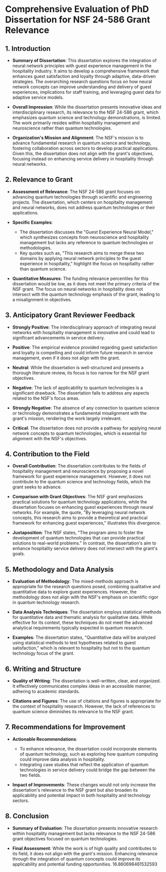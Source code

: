 # Comprehensive Evaluation of PhD Dissertation for NSF 24-586 Grant Relevance

## 1. Introduction
- **Summary of Dissertation**: This dissertation explores the integration of neural network principles with guest experience management in the hospitality industry. It aims to develop a comprehensive framework that enhances guest satisfaction and loyalty through adaptive, data-driven strategies. The overarching research questions focus on how neural network concepts can improve understanding and delivery of guest experiences, implications for staff training, and leveraging guest data for adaptive service models.
  
- **Overall Impression**: While the dissertation presents innovative ideas and interdisciplinary research, its relevance to the NSF 24-586 grant, which emphasizes quantum science and technology demonstrations, is limited. The work primarily resides within hospitality management and neuroscience rather than quantum technologies. 

- **Organization's Mission and Alignment**: The NSF's mission is to advance fundamental research in quantum science and technology, fostering collaboration across sectors to develop practical applications. Given this, the dissertation does not align with the grant's objectives, focusing instead on enhancing service delivery in hospitality through neural networks. 

## 2. Relevance to Grant
- **Assessment of Relevance**: The NSF 24-586 grant focuses on advancing quantum technologies through scientific and engineering projects. The dissertation, which centers on hospitality management and neural networks, does not address quantum technologies or their applications. 

- **Specific Examples**: 
  - The dissertation discusses the "Guest Experience Neural Model," which synthesizes concepts from neuroscience and hospitality management but lacks any reference to quantum technologies or methodologies. 
  - Key quotes such as, "This research aims to merge these two domains by applying neural network principles to the guest experience in hospitality," highlight the focus on hospitality rather than quantum science.

- **Quantitative Measures**: The funding relevance percentiles for this dissertation would be low, as it does not meet the primary criteria of the NSF grant. The focus on neural networks in hospitality does not intersect with the quantum technology emphasis of the grant, leading to a misalignment in objectives.

## 3. Anticipatory Grant Reviewer Feedback
- **Strongly Positive**: The interdisciplinary approach of integrating neural networks with hospitality management is innovative and could lead to significant advancements in service delivery.
  
- **Positive**: The empirical evidence provided regarding guest satisfaction and loyalty is compelling and could inform future research in service management, even if it does not align with the grant.

- **Neutral**: While the dissertation is well-structured and presents a thorough literature review, its focus is too narrow for the NSF grant objectives.

- **Negative**: The lack of applicability to quantum technologies is a significant drawback. The dissertation fails to address any aspects related to the NSF's focus areas.

- **Strongly Negative**: The absence of any connection to quantum science or technology demonstrates a fundamental misalignment with the grant's mission, rendering the work largely irrelevant.

- **Critical**: The dissertation does not provide a pathway for applying neural network concepts to quantum technologies, which is essential for alignment with the NSF's objectives.

## 4. Contribution to the Field
- **Overall Contribution**: The dissertation contributes to the fields of hospitality management and neuroscience by proposing a novel framework for guest experience management. However, it does not contribute to the quantum science and technology fields, which the grant seeks to advance.

- **Comparison with Grant Objectives**: The NSF grant emphasizes practical solutions for quantum technology applications, while the dissertation focuses on enhancing guest experiences through neural networks. For example, the quote, "By leveraging neural network concepts, this research aims to provide a theoretical and practical framework for enhancing guest experiences," illustrates this divergence.

- **Juxtaposition**: The NSF states, "The program aims to foster the development of quantum technologies that can provide practical solutions to real-world problems." In contrast, the dissertation's aim to enhance hospitality service delivery does not intersect with the grant's goals.

## 5. Methodology and Data Analysis
- **Evaluation of Methodology**: The mixed-methods approach is appropriate for the research questions posed, combining qualitative and quantitative data to explore guest experiences. However, the methodology does not align with the NSF's emphasis on scientific rigor in quantum technology research.

- **Data Analysis Techniques**: The dissertation employs statistical methods for quantitative data and thematic analysis for qualitative data. While effective for its context, these techniques do not meet the advanced analytical requirements typically expected in quantum research.

- **Examples**: The dissertation states, "Quantitative data will be analyzed using statistical methods to test hypotheses related to guest satisfaction," which is relevant to hospitality but not to the quantum technology focus of the grant.

## 6. Writing and Structure
- **Quality of Writing**: The dissertation is well-written, clear, and organized. It effectively communicates complex ideas in an accessible manner, adhering to academic standards.

- **Citations and Figures**: The use of citations and figures is appropriate for the context of hospitality research. However, the lack of references to quantum science diminishes its relevance to the NSF grant.

## 7. Recommendations for Improvement
- **Actionable Recommendations**: 
  - To enhance relevance, the dissertation could incorporate elements of quantum technology, such as exploring how quantum computing could improve data analysis in hospitality.
  - Integrating case studies that reflect the application of quantum technologies in service delivery could bridge the gap between the two fields.

- **Impact of Improvements**: These changes would not only increase the dissertation's relevance to the NSF grant but also broaden its applicability and potential impact in both hospitality and technology sectors.

## 8. Conclusion
- **Summary of Evaluation**: The dissertation presents innovative research within hospitality management but lacks relevance to the NSF 24-586 grant objectives focused on quantum technologies. 

- **Final Assessment**: While the work is of high quality and contributes to its field, it does not align with the grant's mission. Enhancing relevance through the integration of quantum concepts could improve its applicability and potential funding opportunities. 16.860698461532593